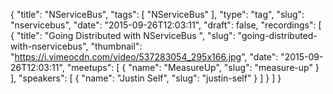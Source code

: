 {
  "title": "NServiceBus",
  "tags": [
    "NServiceBus"
  ],
  "type": "tag",
  "slug": "nservicebus",
  "date": "2015-09-26T12:03:11",
  "draft": false,
  "recordings": [
    {
      "title": "Going Distributed with NServiceBus ",
      "slug": "going-distributed-with-nservicebus",
      "thumbnail": "https://i.vimeocdn.com/video/537283054_295x166.jpg",
      "date": "2015-09-26T12:03:11",
      "meetups": [
        {
          "name": "MeasureUp",
          "slug": "measure-up"
        }
      ],
      "speakers": [
        {
          "name": "Justin Self",
          "slug": "justin-self"
        }
      ]
    }
  ]
}